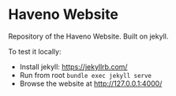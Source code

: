 # Haveno Website

Repository of the Haveno Website. Built on jekyll.

To test it locally:

- Install jekyll: https://jekyllrb.com/
- Run from root `bundle exec jekyll serve`
- Browse the website at http://127.0.0.1:4000/